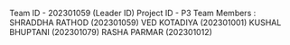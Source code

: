 Team ID - 202301059 (Leader ID)
Project ID - P3
Team Members :
SHRADDHA RATHOD (202301059)
VED KOTADIYA (202301001)
KUSHAL BHUPTANI (202301079)
RASHA PARMAR (202301012)
